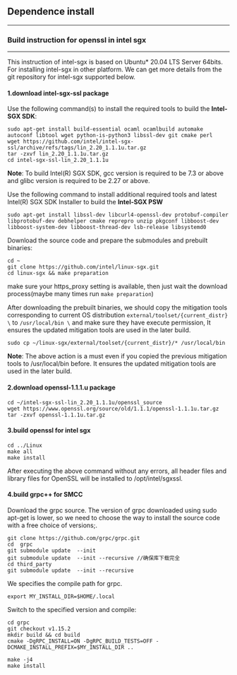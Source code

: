 ## Dependence install
------

### Build instruction for openssl in intel sgx
---
This instruction of intel-sgx is based on Ubuntu* 20.04 LTS Server 64bits. For installing intel-sgx in other platform. We can get more details from the git repository  for intel-sgx supported below. 

#### 1.download intel-sgx-ssl package
Use the following command(s) to install the required tools to build the **Intel-SGX SDK**:
```
sudo apt-get install build-essential ocaml ocamlbuild automake autoconf libtool wget python-is-python3 libssl-dev git cmake perl
wget https://github.com/intel/intel-sgx-ssl/archive/refs/tags/lin_2.20_1.1.1u.tar.gz
tar -zxvf lin_2.20_1.1.1u.tar.gz
cd intel-sgx-ssl-lin_2.20_1.1.1u
```
**Note**: To build Intel(R) SGX SDK, gcc version is required to be 7.3 or above and glibc version is required to be 2.27 or above.

Use the following command to install additional required tools and latest Intel(R) SGX SDK Installer to build the **Intel-SGX PSW**
```
sudo apt-get install libssl-dev libcurl4-openssl-dev protobuf-compiler libprotobuf-dev debhelper cmake reprepro unzip pkgconf libboost-dev libboost-system-dev libboost-thread-dev lsb-release libsystemd0
```

Download the source code and prepare the submodules and prebuilt binaries:
```
cd ~
git clone https://github.com/intel/linux-sgx.git
cd linux-sgx && make preparation
```
make sure your https_proxy setting is available, then just wait the download process(maybe many times run `make preparation`)

After downloading the prebuilt binaries, we should copy the mitigation tools corresponding to current OS distribution `external/toolset/{current_distr} \` to `/usr/local/bin \` and make sure they have execute permission, It ensures the updated mitigation tools are used in the later build.

```
sudo cp ~/linux-sgx/external/toolset/{current_distr}/* /usr/local/bin
```
**Note**: The above action is a must even if you copied the previous mitigation tools to /usr/local/bin before. It ensures the updated mitigation tools are used in the later build.

#### 2.download openssl-1.1.1.u package
```
cd ~/intel-sgx-ssl-lin_2.20_1.1.1u/openssl_source
wget https://www.openssl.org/source/old/1.1.1/openssl-1.1.1u.tar.gz
tar -zxvf openssl-1.1.1u.tar.gz
```
#### 3.build openssl for intel sgx
```
cd ../Linux
make all
make install
```
After executing the above command without any errors, all header files and library files for OpenSSL will be installed to /opt/intel/sgxssl.

#### 4.build grpc++ for SMCC
Download the grpc source.
The version of grpc downloaded using sudo apt-get is lower, so we need to choose the way to install the source code with a free choice of versions;.
```
git clone https://github.com/grpc/grpc.git 
cd  grpc
git submodule update  --init
git submodule update  --init --recursive //确保库下载完全
cd third_party
git submodule update  --init --recursive 
```
We specifies the compile path for grpc.

```
export MY_INSTALL_DIR=$HOME/.local
```

Switch to the specified version and compile:

```
cd grpc
git checkout v1.15.2
mkdir build && cd build
cmake -DgRPC_INSTALL=ON -DgRPC_BUILD_TESTS=OFF -DCMAKE_INSTALL_PREFIX=$MY_INSTALL_DIR ..

make -j4
make install
```

